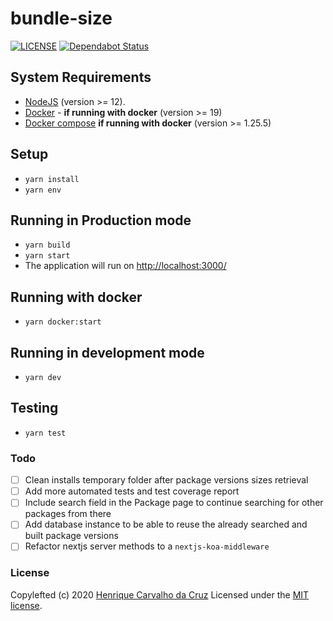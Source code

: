 # bundle-size

[![LICENSE](https://img.shields.io/github/license/henriquecarv/bundle-size.svg)](./LICENSE)
[![Dependabot Status](https://api.dependabot.com/badges/status?host=github&repo=henriquecarv/bundle-size)](https://dependabot.com)

## System Requirements

- [NodeJS](https://nodejs.org/en/) (version >= 12).
- [Docker](https://docs.docker.com/engine/install/) - **if running with docker** (version >= 19)
- [Docker compose](https://docs.docker.com/compose/install/) **if running with docker** (version >= 1.25.5)

## Setup

- `yarn install`
- `yarn env`

## Running in Production mode

- `yarn build`
- `yarn start`
- The application will run on <http://localhost:3000/>

## Running with docker

- `yarn docker:start`

## Running in development mode

- `yarn dev`

## Testing

- `yarn test`

### Todo

- [ ] Clean installs temporary folder after package versions sizes retrieval
- [ ] Add more automated tests and test coverage report
- [ ] Include search field in the Package page to continue searching for other packages from there
- [ ] Add database instance to be able to reuse the already searched and built package versions
- [ ] Refactor nextjs server methods to a `nextjs-koa-middleware`

### License

Copylefted (c) 2020 [Henrique Carvalho da Cruz][1] Licensed under the [MIT license][2].

[1]: https://henriquecarv.com
[2]: ./LICENSE
